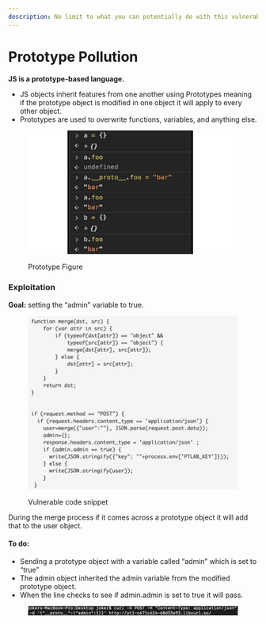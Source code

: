 ```yaml
---
description: No limit to what you can potentially do with this vulnerability.
---
```


# Prototype Pollution

**JS is a prototype-based language.**

* JS objects inherit features from one another using Prototypes meaning if the prototype object is modified in one object it will apply to every other object.
* Prototypes are used to overwrite functions, variables, and anything else.

<figure><img src="../.gitbook/assets/image.png" alt=""><figcaption><p>Prototype Figure</p></figcaption></figure>

### Exploitation

**Goal:** setting the “admin” variable to true.

<figure><img src="../.gitbook/assets/image (38).png" alt=""><figcaption><p>Vulnerable code snippet</p></figcaption></figure>

During the merge process if it comes across a prototype object it will add that to the user object.

#### To do:

* Sending a prototype object with a variable called “admin” which is set to “true”
* The admin object inherited the admin variable from the modified prototype object.
* When the line checks to see if admin.admin is set to true it will pass.

<figure><img src="../.gitbook/assets/image (39).png" alt=""><figcaption></figcaption></figure>
